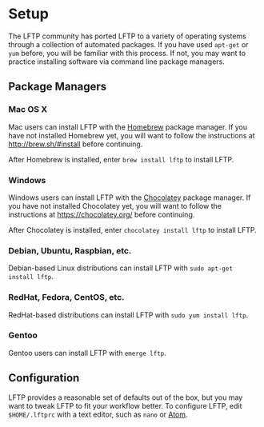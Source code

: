 # Setup

The LFTP community has ported LFTP to a variety of operating systems through a collection of automated packages. If you have used `apt-get` or `yum` before, you will be familiar with this process. If not, you may want to practice installing software via command line package managers.

## Package Managers

### Mac OS X

Mac users can install LFTP with the [Homebrew](http://brew.sh/) package manager. If you have not installed Homebrew yet, you will want to follow the instructions at http://brew.sh/#install before continuing.

After Homebrew is installed, enter `brew install lftp` to install LFTP.

### Windows

Windows users can install LFTP with the [Chocolatey](https://chocolatey.org/) package manager. If you have not installed Chocolatey yet, you will want to follow the instructions at https://chocolatey.org/ before continuing.

After Chocolatey is installed, enter `chocolatey install lftp` to install LFTP.

### Debian, Ubuntu, Raspbian, etc.

Debian-based Linux distributions can install LFTP with `sudo apt-get install lftp`.

### RedHat, Fedora, CentOS, etc.

RedHat-based distributions can install LFTP with `sudo yum install lftp`.

### Gentoo

Gentoo users can install LFTP with `emerge lftp`.

## Configuration

LFTP provides a reasonable set of defaults out of the box, but you may want to tweak LFTP to fit your workflow better. To configure LFTP, edit `$HOME/.lftprc` with a text editor, such as `nano` or [Atom](https://atom.io/).